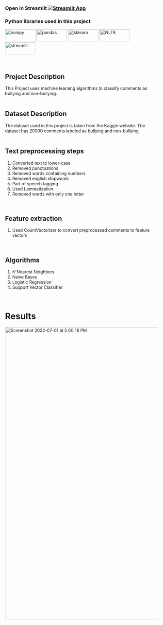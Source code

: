 ### Open in Streamlit [![Streamlit App](https://static.streamlit.io/badges/streamlit_badge_black_white.svg)](https://adwait1291-cyber-bullying-detection-using-ml-algori-main-ml7c1z.streamlitapp.com/)
### Python libraries used in this project 
<img width="100" height="40" alt="numpy" src="https://user-images.githubusercontent.com/76807214/176899012-d1bb1879-fd81-4e94-880f-4e8c48ace2b9.jpeg">    <img width="100" height="40" alt="pandas" src="https://user-images.githubusercontent.com/76807214/176899586-906932d9-5198-4507-87b1-88d5c067d5cc.png">   <img width="100" height="40" alt="sklearn" src="https://user-images.githubusercontent.com/76807214/176899554-6019f8c8-6309-483e-ab58-5580eb89d654.png">    <img width="100" height="40" alt="NLTK" src="https://user-images.githubusercontent.com/76807214/176899561-30aa7eaf-2e33-484a-a02d-93c6a120ac12.png">    <img width="100" height="40" alt="streamlit" src="https://user-images.githubusercontent.com/76807214/176899576-51a820df-6d57-4cdd-8207-47912052c685.png"> 

</br>

## Project Description
This Project uses machine learning algorithms to classify comments as bullying and non-bullying.
</br>
</br>

## Dataset Description
The dataset used in this project is taken from the Kaggle website. The dataset has 20000 comments labeled as bullying and non-bullying. 
</br>
</br>

## Text preprocessing steps 
1. Converted text to lower-case
2. Removed punctuations
3. Removed words containing numbers
4. Removed english stopwords
5. Part of speech tagging
6. Used Lemmatization
7. Removed words with only one letter
</br>

## Feature extraction
1. Used CountVectorizer to convert preprocessed comments to feature vectors
</br>

## Algorithms
1. K-Nearest Neighbors
2. Naive Bayes
3. Logistic Regression
4. Support Vector Classifier
</br>

# Results
<img width="964" alt="Screenshot 2022-07-01 at 5 00 18 PM" src="https://user-images.githubusercontent.com/76807214/176891417-1f1c12ee-c35a-45c7-88fb-5221a6dc596f.png">
</br>
</br>
</br>


